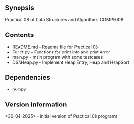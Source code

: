 ## Synopsis
Practical 08 of Data Structures and Algorithms COMP5008
 
## Contents
- README.md – Readme file for Practical 08
- Funct.py - Functions for print info and print error
- main.py - main program with some testcases
- DSAHeap.py - Implement Heap Entry, Heap and HeapSort

## Dependencies
- numpy
 
## Version information
<30-04-2025> - initial version of Practical 08 programs
